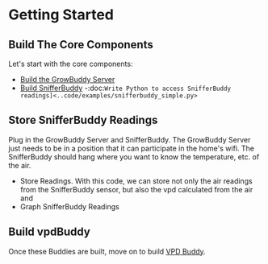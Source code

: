 # Getting Started
## Build The Core Components
Let's start with the core components:
- [Build the GrowBuddy Server](growbuddyServer.md)
- [Build SnifferBuddy](snifferbuddy_page)
-:doc:`Write Python to access SnifferBuddy readings]<..code/examples/snifferbuddy_simple.py>`
## Store SnifferBuddy Readings
Plug in the GrowBuddy Server and SnifferBuddy.  The GrowBuddy Server just needs to be in a position that it can participate in the home's wifi.  The SnifferBuddy should hang where you want to know the temperature, etc. of the air.
- Store Readings.  With this code, we can store not only the air readings from the SnifferBuddy sensor, but also the vpd calculated from the air and
- Graph SnifferBuddy Readings
## Build vpdBuddy
Once these Buddies are built, move on to build [VPD Buddy](vpdbuddy).